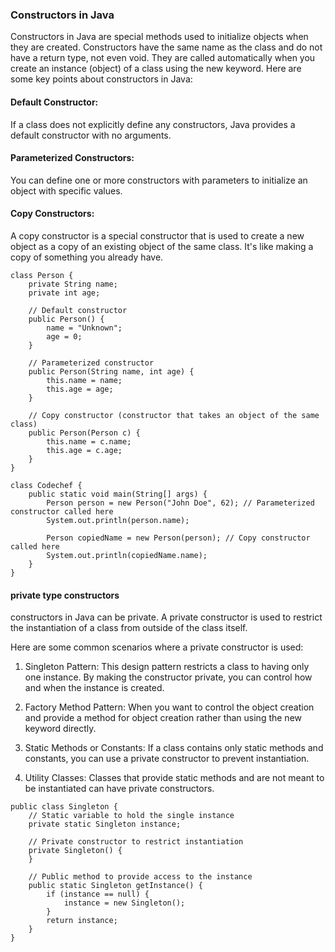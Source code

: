 ### Constructors in Java
Constructors in Java are special methods used to initialize objects when they are created. Constructors have the same name as the class and do not have a return type, not even void. They are called automatically when you create an instance (object) of a class using the new keyword. Here are some key points about constructors in Java:

#### Default Constructor: 
If a class does not explicitly define any constructors, Java provides a default constructor with no arguments.

#### Parameterized Constructors: 
You can define one or more constructors with parameters to initialize an object with specific values.

#### Copy Constructors:
A copy constructor is a special constructor that is used to create a new object as a copy of an existing object of the same class. It's like making a copy of something you already have.

```
class Person {
    private String name;
    private int age;

    // Default constructor
    public Person() {  
        name = "Unknown";
        age = 0;
    }

    // Parameterized constructor
    public Person(String name, int age) {  
        this.name = name;
        this.age = age;
    }

    // Copy constructor (constructor that takes an object of the same class)
    public Person(Person c) {  
        this.name = c.name;
        this.age = c.age;
    }
}

class Codechef {
    public static void main(String[] args) {
        Person person = new Person("John Doe", 62); // Parameterized constructor called here
        System.out.println(person.name);

        Person copiedName = new Person(person); // Copy constructor called here
        System.out.println(copiedName.name);
    }
}

```

#### private type constructors
constructors in Java can be private. A private constructor is used to restrict the instantiation of a class from outside of the class itself.

Here are some common scenarios where a private constructor is used:

1. Singleton Pattern: This design pattern restricts a class to having only one instance. By making the constructor private, you can control how and when the instance is created.

2. Factory Method Pattern: When you want to control the object creation and provide a method for object creation rather than using the new keyword directly.

3. Static Methods or Constants: If a class contains only static methods and constants, you can use a private constructor to prevent instantiation.

4. Utility Classes: Classes that provide static methods and are not meant to be instantiated can have private constructors.

```
public class Singleton {
    // Static variable to hold the single instance
    private static Singleton instance;

    // Private constructor to restrict instantiation
    private Singleton() {
    }

    // Public method to provide access to the instance
    public static Singleton getInstance() {
        if (instance == null) {
            instance = new Singleton();
        }
        return instance;
    }
}
```